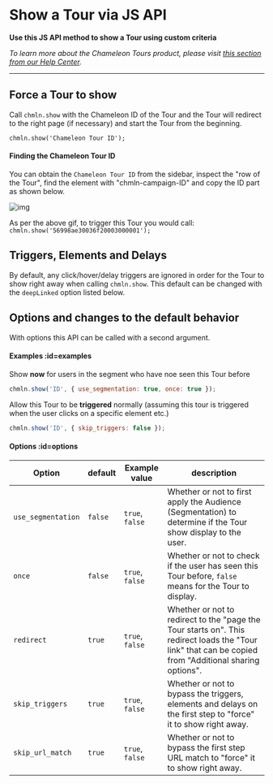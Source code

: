 # Show a Tour via JS API

**Use this JS API method to show a Tour using custom criteria**

*To learn more about the Chameleon Tours product, please visit [this section from our Help Center](https://help.trychameleon.com/en/collections/74747-tours).*

---


## Force a Tour to show

Call `chmln.show`  with the Chameleon ID of the Tour and the Tour will redirect to the right page (if necessary) and start the Tour from the beginning.

```
chmln.show('Chameleon Tour ID');
```


#### Finding the Chameleon Tour ID

You can obtain the `Chameleon Tour ID` from the sidebar, inspect the "row of the Tour", find the element with "chmln-campaign-ID" and copy the ID part as shown below. 

![img](https://downloads.intercomcdn.com/i/o/38502020/bacc2946cba493efdcbbc072/Find+tour+ID.gif)

As per the above gif, to trigger this Tour you would call: `chmln.show('56998ae30036f20003000001');`



## Triggers, Elements and Delays

By default, any click/hover/delay triggers are ignored in order for the Tour to show right away when calling `chmln.show`. This default can be changed with the `deepLinked`  option listed below.



## Options and changes to the default behavior

With options this API can be called with a second argument.


#### Examples :id=examples

Show **now** for users in the segment who have noe seen this Tour before

```javascript
chmln.show('ID', { use_segmentation: true, once: true });
```

Allow this Tour to be **triggered** normally (assuming this tour is triggered when the user clicks on a specific element etc.)

```javascript
chmln.show('ID', { skip_triggers: false });
```

#### Options :id=options

| Option       | default              | Example value | description                                                  |
| -------------- | ------------------- | ------------- | ------------------------------------------------------------ |
| `use_segmentation` | `false` | `true`, `false` | Whether or not to first apply the Audience (Segmentation) to determine if the Tour show display to the user. | 
| `once`             | `false` | `true`, `false` | Whether or not to check if the user has seen this Tour before, `false` means for the Tour to display. |
| `redirect`         | `true`  | `true`, `false` | Whether or not to redirect to the "page the Tour starts on". This redirect loads the "Tour link" that can be copied from "Additional sharing options". |
| `skip_triggers`    | `true`  | `true`, `false` | Whether or not to bypass the triggers, elements and delays on the first step to "force" it to show right away. |
| `skip_url_match`   | `true`  | `true`, `false` | Whether or not to bypass the first step URL match to "force" it to show right away. |

